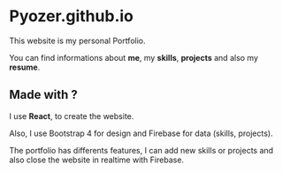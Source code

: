 # Pyozer.github.io

This website is my personal Portfolio.

You can find informations about **me**, my **skills**, **projects** and also my **resume**.

## Made with ?

I use **React**, to create the website.

Also, I use Bootstrap 4 for design and Firebase for data (skills, projects).

The portfolio has differents features, I can add new skills or projects and also close the website in realtime with Firebase.
